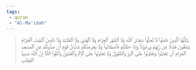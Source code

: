 ```yaml
---
tags: 
 - quran 
 - "Al-Ma'idah"
---
```


> يَـٰٓأَيُّهَا ٱلَّذِينَ ءَامَنُواْ لَا تُحِلُّواْ شَعَـٰٓئِرَ ٱللَّهِ وَلَا ٱلشَّهۡرَ ٱلۡحَرَامَ وَلَا ٱلۡهَدۡيَ وَلَا ٱلۡقَلَـٰٓئِدَ وَلَآ ءَآمِّينَ ٱلۡبَيۡتَ ٱلۡحَرَامَ يَبۡتَغُونَ فَضۡلٗا مِّن رَّبِّهِمۡ وَرِضۡوَٰنٗاۚ وَإِذَا حَلَلۡتُمۡ فَٱصۡطَادُواْۚ وَلَا يَجۡرِمَنَّكُمۡ شَنَـَٔانُ قَوۡمٍ أَن صَدُّوكُمۡ عَنِ ٱلۡمَسۡجِدِ ٱلۡحَرَامِ أَن تَعۡتَدُواْۘ وَتَعَاوَنُواْ عَلَى ٱلۡبِرِّ وَٱلتَّقۡوَىٰۖ وَلَا تَعَاوَنُواْ عَلَى ٱلۡإِثۡمِ وَٱلۡعُدۡوَٰنِۚ وَٱتَّقُواْ ٱللَّهَۖ إِنَّ ٱللَّهَ شَدِيدُ ٱلۡعِقَابِ
